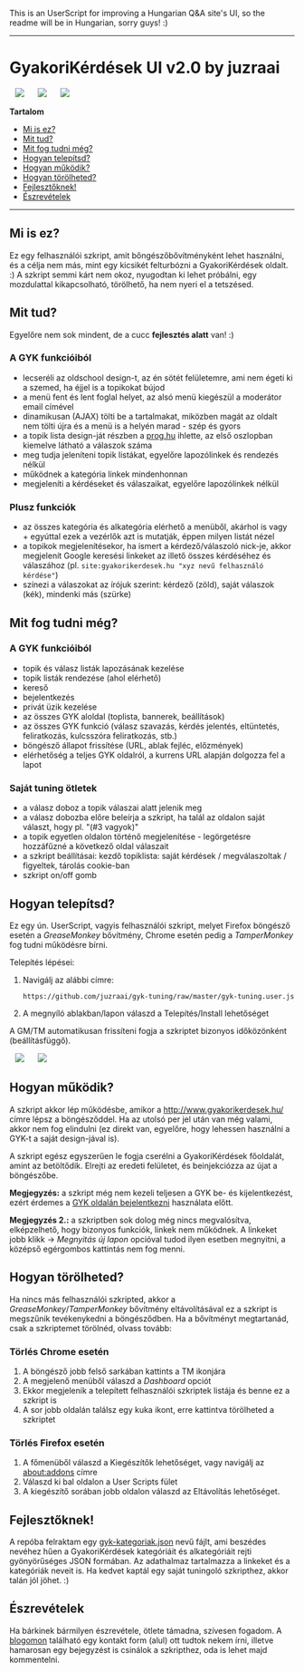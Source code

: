 This is an UserScript for improving a Hungarian Q&A site's UI, so the readme will be in Hungarian, sorry guys! :)

---

# GyakoriKérdések UI v2.0 by juzraai

<img hspace="10" src="http://img.shields.io/badge/fejleszt%C3%A9s-alatt%20%3A%29-orange.svg" />
<img hspace="10" src="http://img.shields.io/badge/chrome-m%C5%B1k%C3%B6dik-brightgreen.svg" />
<img hspace="10" src="http://img.shields.io/badge/firefox-hib%C3%A1k-red.svg" />

**Tartalom**

* [Mi is ez?](#mi-is-ez)
* [Mit tud?](#mit-tud)
* [Mit fog tudni még?](#mit-fog-tudni-m%C3%A9g)
* [Hogyan telepítsd?](#hogyan-telep%C3%ADtsd)
* [Hogyan működik?](#hogyan-m%C5%B1k%C3%B6dik)
* [Hogyan törölheted?](#hogyan-t%C3%B6r%C3%B6lheted)
* [Fejlesztőknek!](#fejleszt%C5%91knek)
* [Észrevételek](#%C3%89szrev%C3%A9telek)

---



## Mi is ez?

Ez egy felhasználói szkript, amit bőngészőbővítményként lehet használni, és a célja nem más, mint egy kicsikét felturbózni a GyakoriKérdések oldalt. :) A szkript semmi kárt nem okoz, nyugodtan ki lehet próbálni, egy mozdulattal kikapcsolható, törölhető, ha nem nyeri el a tetszésed.



## Mit tud?

Egyelőre nem sok mindent, de a cucc **fejlesztés alatt** van! :)

### A GYK funkcióiból

* lecseréli az oldschool design-t, az én sötét felületemre, ami nem égeti ki a szemed, ha éjjel is a topikokat bújod
* a menü fent és lent foglal helyet, az alsó menü kiegészül a moderátor email címével
* dinamikusan (AJAX) tölti be a tartalmakat, miközben magát az oldalt nem tölti újra és a menü is a helyén marad - szép és gyors
* a topik lista design-ját részben a [prog.hu](http://prog.hu) ihlette, az első oszlopban kiemelve látható a válaszok száma
* meg tudja jeleníteni topik listákat, egyelőre lapozólinkek és rendezés nélkül
* működnek a kategória linkek mindenhonnan
* megjeleníti a kérdéseket és válaszaikat, egyelőre lapozólinkek nélkül

### Plusz funkciók

* az összes kategória és alkategória elérhető a menüből, akárhol is vagy + egyúttal ezek a vezérlők azt is mutatják, éppen milyen listát nézel
* a topikok megjelenítésekor, ha ismert a kérdező/válaszoló nick-je, akkor megjelenít Google keresési linkeket az illető összes kérdéséhez és válaszához (pl. `site:gyakorikerdesek.hu "xyz nevű felhasználó kérdése"`)
* színezi a válaszokat az írójuk szerint: kérdező (zöld), saját válaszok (kék), mindenki más (szürke)


## Mit fog tudni még?

### A GYK funkcióiból

* topik és válasz listák lapozásának kezelése
* topik listák rendezése (ahol elérhető)
* kereső
* bejelentkezés
* privát üzik kezelése
* az összes GYK aloldal (toplista, bannerek, beállítások)
* az összes GYK funkció (válasz szavazás, kérdés jelentés, eltüntetés, feliratkozás, kulcsszóra feliratkozás, stb.)
* böngésző állapot frissítése (URL, ablak fejléc, előzmények)
* elérhetőség a teljes GYK oldalról, a kurrens URL alapján dolgozza fel a lapot

### Saját tuning ötletek

* a válasz doboz a topik válaszai alatt jelenik meg
* a válasz dobozba előre beleírja a szkript, ha talál az oldalon saját választ, hogy pl. "(#3 vagyok)"
* a topik egyetlen oldalon történő megjelenítése - legörgetésre hozzáfűzné a következő oldal válaszait
* a szkript beállításai: kezdő topiklista: saját kérdések / megválaszoltak / figyeltek, tárolás cookie-ban
* szkript on/off gomb



## Hogyan telepítsd?

Ez egy ún. UserScript, vagyis felhasználói szkript, melyet Firefox böngésző esetén a *GreaseMonkey* bővítmény, Chrome esetén pedig a *TamperMonkey* fog tudni működésre bírni.

Telepítés lépései:

1. Navigálj az alábbi címre:

	`https://github.com/juzraai/gyk-tuning/raw/master/gyk-tuning.user.js`

2. A megnyíló ablakban/lapon válaszd a Telepítés/Install lehetőséget

A GM/TM automatikusan frissíteni fogja a szkriptet bizonyos időközönként (beállításfüggő).

<img hspace="10" src="http://img.shields.io/badge/chrome-m%C5%B1k%C3%B6dik-brightgreen.svg" />
<img hspace="10" src="http://img.shields.io/badge/firefox-hib%C3%A1k-red.svg" />



## Hogyan működik?

A szkript akkor lép működésbe, amikor a http://www.gyakorikerdesek.hu/ címre lépsz a böngésződdel. Ha az utolsó per jel után van még valami, akkor nem fog elindulni (ez direkt van, egyelőre, hogy lehessen használni a GYK-t a saját design-jával is).

A szkript egész egyszerűen le fogja cserélni a GyakoriKérdések főoldalát, amint az betöltődik. Elrejti az eredeti felületet, és beinjekciózza az újat a böngészőbe.

**Megjegyzés:** a szkript még nem kezeli teljesen a GYK be- és kijelentkezést, ezért érdemes a [GYK oldalán bejelentkezni](http://www.gyakorikerdesek.hu/belepes) használata előtt.

**Megjegyzés 2.:** a szkriptben sok dolog még nincs megvalósítva, elképzelhető, hogy bizonyos funkciók, linkek nem működnek. A linkeket jobb klikk -> *Megnyitás új lapon* opcióval tudod ilyen esetben megnyitni, a középső egérgombos kattintás nem fog menni.



## Hogyan törölheted?

Ha nincs más felhasználói szkripted, akkor a *GreaseMonkey*/*TamperMonkey* bővítmény eltávolításával ez a szkript is megszűnik tevékenykedni a böngésződben. Ha a bővítményt megtartanád, csak a szkriptemet törölnéd, olvass tovább:

### Törlés Chrome esetén

1. A böngésző jobb felső sarkában kattints a TM ikonjára
2. A megjelenő menüből válaszd a *Dashboard* opciót
3. Ekkor megjelenik a telepített felhasználói szkriptek listája és benne ez a szkript is
4. A sor jobb oldalán találsz egy kuka ikont, erre kattintva törölheted a szkriptet

### Törlés Firefox esetén

1. A főmenüből válaszd a Kiegészítők lehetőséget, vagy navigálj az [about:addons](about:addons) címre
2. Válaszd ki bal oldalon a User Scripts fület
3. A kiegészítő sorában jobb oldalon válaszd az Eltávolítás lehetőséget.



## Fejlesztőknek!

A repóba felraktam egy [gyk-kategoriak.json](gyk-kategoriak.json) nevű fájlt, ami beszédes nevéhez hűen a GyakoriKérdések kategóriáit és alkategóriáit rejti gyönyörűséges JSON formában. Az adathalmaz tartalmazza a linkeket és a kategóriák neveit is. Ha kedvet kaptál egy saját tuningoló szkripthez, akkor talán jól jöhet. :)



## Észrevételek

Ha bárkinek bármilyen észrevétele, ötlete támadna, szívesen fogadom. A [blogomon](http://juzraai.blogspot.hu/) található egy kontakt form (alul) ott tudtok nekem írni, illetve hamarosan egy bejegyzést is csinálok a szkripthez, oda is lehet majd kommentelni.